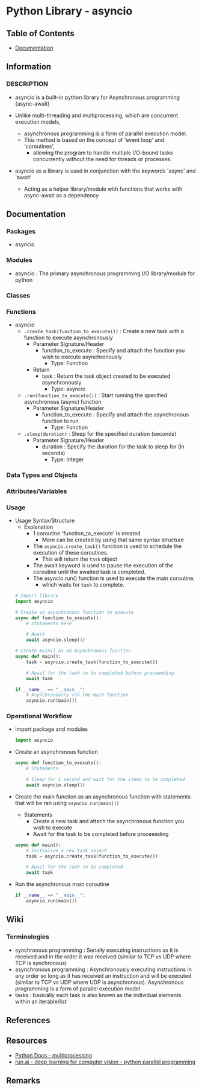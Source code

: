 # Python Library - asyncio

## Table of Contents
* [Documentation](#documentation)

## Information
### DESCRIPTION
+ asyncio is a built-in python library for Asynchronous programming (async-await)
- Unlike multi-threading and multiprocessing, which are concurrent execution models, 
    + asynchronous programming is a form of parallel execution model. 
    - This method is based on the concept of 'event loop' and 'coroutines', 
        + allowing the program to handle multiple I/O-bound tasks concurrently without the need for threads or processes.

- asyncio as a library is used in conjunction with the keywords 'async' and 'await'
    + Acting as a helper library/module with functions that works with async-await as a dependency

## Documentation

### Packages
- asyncio

### Modules
- asyncio : The primary asynchronous programming I/O library/module for python

### Classes

### Functions
- asyncio
    - `.create_task(function_to_execute())` : Create a new task with a function to execute asynchronously
        - Parameter Signature/Header
            - function_to_execute : Specify and attach the function you wish to execute asynchronously
                + Type: Function
        - Return
            - task : Return the task object created to be executed asynchronously
                + Type: asyncio
    - `.run(function_to_execute())` : Start running the specified asynchronous (async) function
        - Parameter Signature/Header
            - function_to_execute : Specify and attach the asynchronous function to run
                + Type: Function
    - `.sleep(duration)` : Sleep for the specified duration (seconds)
        - Parameter Signature/Header
            - duration : Specify the duration for the task to sleep for (in seconds)
                + Type: Integer

### Data Types and Objects

### Attributes/Variables

### Usage
- Usage Syntax/Structure
    - Explanation
        - 1 coroutine 'function_to_execute' is created 
            + More can be created by using that same syntax structure
        - The `asyncio.create_task()` function is used to schedule the execution of these coroutines.
            + This will return the `task` object
        + The await keyword is used to pause the execution of the coroutine until the awaited task is completed.
        - The asyncio.run() function is used to execute the main coroutine, 
            + which waits for `task` to complete.
    ```python
    # Import library
    import asyncio

    # Create an asynchronous function to execute
    async def function_to_execute():
        # Statements here

        # Await
        await asyncio.sleep(1)

    # Create main() as an Asynchronous function
    async def main():
        task = asyncio.create_task(function_to_execute())

        # Await for the task to be completed before proceeeding
        await task

    if __name__ == "__main__":
        # Asynchronously run the main function
        asyncio.run(main())
    ```

### Operational Workflow
- Import package and modules
    ```python
    import asyncio
    ```

- Create an asynchronous function
    ```python
    async def function_to_execute():
        # Statements

        # Sleep for 1 second and wait for the sleep to be completed
        await asyncio.sleep(1)
    ```

- Create the main function as an asynchronous function with statements that will be ran using `asyncio.run(main())`
    - Statements
        - Create a new task and attach the asynchronous function you wish to execute
        - Await for the task to be completed before proceeeding
    ```python
    async def main():
        # Initialize a new task object
        task = asyncio.create_task(function_to_execute())

        # Await for the task to be completed
        await task
    ```

- Run the asynchronous main coroutine
    ```python
    if __name__ == "__main__":
        asyncio.run(main())
    ```

## Wiki

### Terminologies
- synchronous programming : Serially executing instructions as it is received and in the order it was received (similar to TCP vs UDP where TCP is synchronous)
- asynchronous programming : Asynchronously executing instructions in any order so long as it has received an instruction and will be executed (similar to TCP vs UDP where UDP is asynchronous). Asynchronous programming is a form of parallel execution model
- tasks : basically each task is also known as the individual elements within an iterable/list

## References

## Resources
+ [Python Docs - multiprocessing](https://docs.python.org/3/library/multiprocessing.html)
+ [run.ai - deep learning for computer vision - python parallel programming](https://www.run.ai/guides/deep-learning-for-computer-vision/python-parallel-processing)

## Remarks

